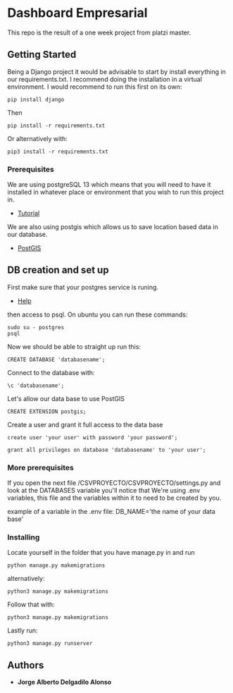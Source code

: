 # Dashboard Empresarial

This repo is the result of a one week project from platzi master.

## Getting Started

Being a Django project it would be advisable to start by install everything in our requirements.txt. I recommend doing the installation in a virtual environment.
I would recommend to run this first on its own:

    pip install django 

Then

    pip install -r requirements.txt

Or alternatively with:

    pip3 install -r requirements.txt


### Prerequisites

We are using postgreSQL 13 which means that you will need to have it installed in whatever place or environment that you wish to run this project in.
- [Tutorial](https://www.postgresql.org/docs/13/tutorial-install.html)

We are also using postgis which allows us to save location based data in our database.
- [PostGIS](https://postgis.net/install/)

## DB creation and set up

First make sure that your postgres service is runing. 
- [Help](https://tableplus.com/blog/2018/10/how-to-start-stop-restart-postgresql-server.html)

then access to psql. On ubuntu you can run these commands:

    sudo su - postgres
    psql

Now we should be able to straight up run this:

    CREATE DATABASE 'databasename';

Connect to the database with:

    \c 'databasename';

Let's allow our data base to use PostGIS

    CREATE EXTENSION postgis;

Create a user and grant it full access to the data base 

    create user 'your user' with password 'your password';

    grant all privileges on database 'databasename' to 'your user';


### More prerequisites
If you open the next file /CSVPROYECTO/CSVPROYECTO/settings.py and look at the DATABASES variable you'll notice that We're using .env variables, this file and the variables within it to need to be created by you. 

example of a variable in the .env file: DB_NAME='the name of your data base'

### Installing

Locate yourself in the folder that you have manage.py in and run 

    python manage.py makemigrations

alternatively:

    python3 manage.py makemigrations

Follow that with:

    python3 manage.py makemigrations

Lastly run:

    python3 manage.py runserver



## Authors

  - **Jorge Alberto Delgadilo Alonso** 

